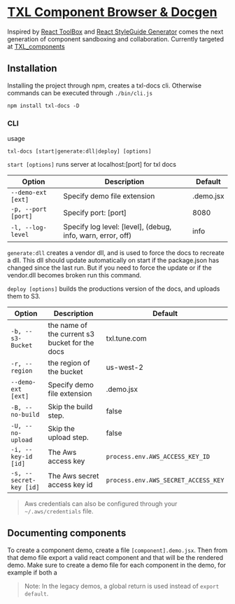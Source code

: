 # [TXL Component Browser & Docgen](https://txl.tune.com/)

Inspired by [React ToolBox](http://react-toolbox.com/#/components) and [React StyleGuide Generator](https://github.com/pocotan001/react-styleguide-generator) comes the next generation of component sandboxing and collaboration. Currently targeted at [TXL_components][txl]

## Installation

Installing the project through npm, creates a txl-docs cli. Otherwise commands can be executed through `./bin/cli.js `

```shell
npm install txl-docs -D
```

### CLI

usage
```shell
txl-docs [start|generate:dll|deploy] [options]
```

`start [options]` runs server at localhost:[port] for txl docs

| Option | Description | Default |
| --- | --- | --- |
| `--demo-ext [ext]` | Specify demo file extension | .demo.jsx |
| `-p, --port [port]` | Specify port: [port] | 8080 |
| `-l, --log-level` | Specify log level: [level], (debug, info, warn, error, off) | info |

`generate:dll` creates a vendor dll, and is used to force the docs to recreate a dll. This dll should update automatically on start if the package.json has changed since the last run. But if you need to force the update or if the vendor.dll becomes broken run this command.

`deploy [options]` builds the productions version of the docs, and uploads them to S3.

| Option | Description | Default |
| --- | --- | --- |
| `-b, --s3-Bucket` | the name of the current s3 bucket for the docs | txl.tune.com |
| `-r, --region` | the region of the bucket | us-west-2 |
| `--demo-ext [ext]` | Specify demo file extension | .demo.jsx |
| `-B, --no-build` | Skip the build step. | false |
| `-U, --no-upload` | Skip the upload step. | false |
| `-i, --key-id [id]` | The Aws access key | `process.env.AWS_ACCESS_KEY_ID` |
| `-s, --secret-key [id]` | The Aws secret access key id | `process.env.AWS_SECRET_ACCESS_KEY` |

> Aws credentials can also be configured through your `~/.aws/credentials` file.

## Documenting components

To create a component demo, create a file `[component].demo.jsx`. Then from that demo file export a valid react component and that will be the rendered demo. Make sure to create a demo file for each component in the demo, for example if both a

> Note: In the legacy demos, a global return is used instead of `export default`.

[txl]: https://gitlab.corp.tune.com/engineering/TXL_components
